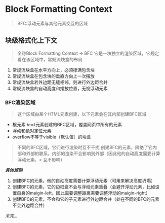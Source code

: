 # Block Formatting Context

> BFC:浮动元素与其他元素交互的区域
## 块级格式化上下文

> 全称Block Formatting Context -> BFC
> 它是一块独立的渲染区域，它规定看在该区域中，常规流块盒的布局

1. 常规流块盒在水平方向上，必须撑满包含块
2. 常规流块盒在包含块的垂直方向上一次摆放
3. 常规流块盒若外边距无缝相邻，则进行外边距合并
4. 常规流块盒的自动高度和摆放位置，无视浮动元素

### BFC渲染区域

> 这个区域由某个HTML元素创建，以下元素会在其内部创建BFC区域

- 根元素 `html`元素创建的BFC区域，覆盖网页中所有的元素
- 浮动和绝对定位元素
- overflow不等于visible（默认值）的块盒

> 不同的BFC区域，它们进行渲染时互不干扰
> 创建BFC的元素，隔绝了它内部和外部的联系。内部的渲染不会影响到外部（因此他的自动高度需要计算浮动元素，> 互不影响）


***具体规则***

1. 创建BFC的元素，他的自动高度需要计算浮动元素（可用来解决高度坍塌）
2. 创建BFC的元素，它的边框盒不会与浮动元素重叠（会避开浮动元素，比如设置自身的maigin-left，因此需要调整距离需要调整浮动的maigin-right）
3. 创建BFC的元素，不会和它的子元素进行外边距合并（处在不同的BFC的元素不会外边距合并）

*未完...*
